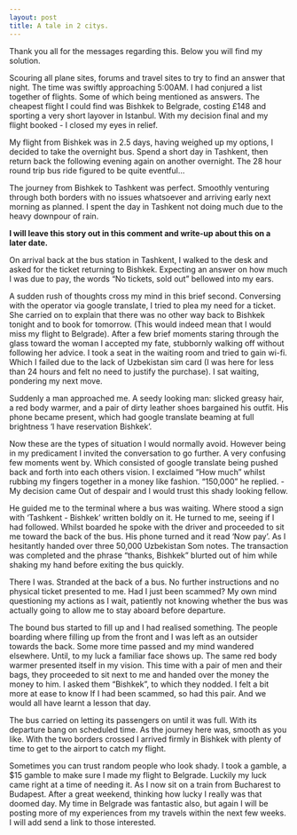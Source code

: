 ```yaml
---
layout: post
title: A tale in 2 citys.
---
```


Thank you all for the messages regarding this. Below you will find my solution.

Scouring all plane sites, forums and travel sites to try to find an answer that night. The time was swiftly approaching 5:00AM. I had conjured a list together of flights. Some of which being mentioned as answers. The cheapest flight I could find was Bishkek to Belgrade, costing £148 and sporting a very short layover in Istanbul. With my decision final and my flight booked - I closed my eyes in relief.

My flight from Bishkek was in 2.5 days, having weighed up my options, I decided to take the overnight bus. Spend a short day in Tashkent, then return back the following evening again on another overnight. The 28 hour round trip bus ride figured to be quite eventful…

The journey from Bishkek to Tashkent was perfect. Smoothly venturing through both borders with no issues whatsoever and arriving early next morning as planned. I spent the day in Tashkent not doing much due to the heavy downpour of rain.

**I will leave this story out in this comment and write-up about this on a later date.**

On arrival back at the bus station in Tashkent, I walked to the desk and asked for the ticket returning to  Bishkek. Expecting an answer on how much I was due to pay, the words “No tickets, sold out” bellowed into my ears.

A sudden rush of thoughts cross my mind in this brief second. Conversing with the operator via google translate, I tried to plea my need for a ticket. She carried on to explain that there was no other way back to Bishkek tonight and to book for tomorrow. (This would indeed mean that I would miss my flight to Belgrade). After a few brief moments staring through the glass toward the woman I accepted my fate, stubbornly walking off without following her advice. I took a seat in the waiting room and tried to gain wi-fi. Which I failed due to the lack of Uzbekistan sim card (I was here for less than 24 hours and felt no need to justify the purchase). I sat waiting, pondering my next move.

Suddenly a man approached me. A seedy looking man: slicked greasy hair, a red body warmer, and a pair of dirty leather shoes bargained his outfit. His phone became present, which had google translate beaming at full brightness ‘I have reservation Bishkek’.

Now these are the types of situation I would normally avoid. However being in my predicament I invited the conversation to go further. A very confusing few moments went by. Which consisted of google translate being pushed back and forth into each others vision. I exclaimed “How much” whilst rubbing my fingers together in a money like fashion. “150,000” he replied. - My decision came Out of despair and I would trust this shady looking fellow.

He guided me to the terminal where a bus was waiting. Where stood a sign with ‘Tashkent - Bishkek’ written boldly on it. He turned to me, seeing if I had followed. Whilst boarded he spoke with the driver and proceeded to sit me toward the back of the bus. His phone turned and it read ‘Now pay’. As I hesitantly handed over three 50,000 Uzbekistan Som notes. The transaction was completed and the phrase “thanks, Bishkek” blurted out of him while shaking my hand before exiting the bus quickly.

There I was. Stranded at the back of a bus. No further instructions and no physical ticket presented to me. Had I just been scammed? My own mind questioning my actions as I wait, patiently not knowing whether the bus was actually going to allow me to stay aboard before departure.

The bound bus started to fill up and I had realised something. The people boarding where filling up from the front and I was left as an outsider towards the back. Some more time passed and my mind wandered elsewhere. Until, to my luck a familiar face shows up. The same red body warmer presented itself in my vision. This time with a pair of men and their bags, they proceeded to sit next to me and handed over the money the money to him. I asked them “Bishkek”, to which they nodded. I felt a bit more at ease to know If I had been scammed, so had this pair. And we would all have learnt a lesson that day.

The bus carried on letting its passengers on until it was full. With its departure bang on scheduled time. As the journey here was, smooth as you like. With the two borders crossed I arrived firmly in Bishkek with plenty of time to get to the airport to catch my flight.

Sometimes you can trust random people who look shady. I took a gamble, a $15 gamble to make sure I made my flight to Belgrade. Luckily my luck came right at a time of needing it. As I now sit on a train from Bucharest to Budapest. After a great weekend, thinking how lucky I really was that doomed day. My time in Belgrade was fantastic also, but again I will be posting more of my experiences from my travels within the next few weeks. I will add send a link to those interested.
